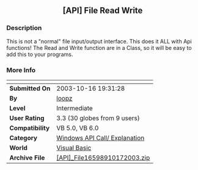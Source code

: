 ﻿<div align="center">

## \[API\] File Read Write


</div>

### Description

This is not a "normal" file input/output interface. This does it ALL with Api functions! The Read and Write function are in a Class, so it will be easy to add this to your programs.
 
### More Info
 


<span>             |<span>
---                |---
**Submitted On**   |2003-10-16 19:31:28
**By**             |[loopz](https://github.com/Planet-Source-Code/PSCIndex/blob/master/ByAuthor/loopz.md)
**Level**          |Intermediate
**User Rating**    |3.3 (30 globes from 9 users)
**Compatibility**  |VB 5\.0, VB 6\.0
**Category**       |[Windows API Call/ Explanation](https://github.com/Planet-Source-Code/PSCIndex/blob/master/ByCategory/windows-api-call-explanation__1-39.md)
**World**          |[Visual Basic](https://github.com/Planet-Source-Code/PSCIndex/blob/master/ByWorld/visual-basic.md)
**Archive File**   |[\[API\]\_File16598910172003\.zip](https://github.com/Planet-Source-Code/loopz-api-file-read-write__1-49288/archive/master.zip)








